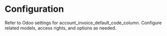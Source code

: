 # Configuration

Refer to Odoo settings for account_invoice_default_code_column. Configure related models, access rights, and options as needed.
